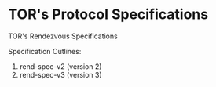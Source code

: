 # TOR's Protocol Specifications

TOR's Rendezvous Specifications

Specification Outlines:

1. rend-spec-v2 (version 2)
2. rend-spec-v3 (version 3)

